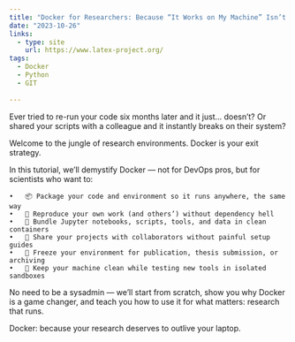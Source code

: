 ```yaml
---
title: "Docker for Researchers: Because “It Works on My Machine” Isn’t Reproducible"
date: "2023-10-26"
links:
  - type: site
    url: https://www.latex-project.org/
tags:
  - Docker
  - Python
  - GIT
  
---
```


Ever tried to re-run your code six months later and it just… doesn’t?
Or shared your scripts with a colleague and it instantly breaks on their system?

Welcome to the jungle of research environments.
Docker is your exit strategy.

In this tutorial, we’ll demystify Docker — not for DevOps pros, but for scientists who want to:

	•	📦 Package your code and environment so it runs anywhere, the same way
	•	🔁 Reproduce your own work (and others’) without dependency hell
	•	🧪 Bundle Jupyter notebooks, scripts, tools, and data in clean containers
	•	🚀 Share your projects with collaborators without painful setup guides
	•	🧊 Freeze your environment for publication, thesis submission, or archiving
	•	🧹 Keep your machine clean while testing new tools in isolated sandboxes

No need to be a sysadmin — we’ll start from scratch, show you why Docker is a game changer, and teach you how to use it for what matters: research that runs.

Docker: because your research deserves to outlive your laptop.


<!--more-->

